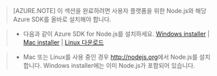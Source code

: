 ﻿> [AZURE.NOTE]
> 이 섹션을 완료하려면 사용자 플랫폼을 위한 Node.js와 해당 Azure SDK를 올바로 설치해야 합니다.

>* 다음과 같이 Azure SDK for Node.js를 설치하세요. <a href="http://go.microsoft.com/fwlink/?LinkId=254279">Windows installer</a> | <a href="http://go.microsoft.com/fwlink/?LinkId=253471">Mac installer</a> | <a href="http://go.microsoft.com/fwlink/?LinkId=253472">Linux 다운로드</a></li>

>* Mac 또는 Linux를 사용 중인 경우 <a href="http://nodejs.org">http://nodejs.org</a>에서 Node.js를 설치합니다. Windows installer에는 이미 Node.js가 포함되어 있습니다.



<!--HONumber=42-->
